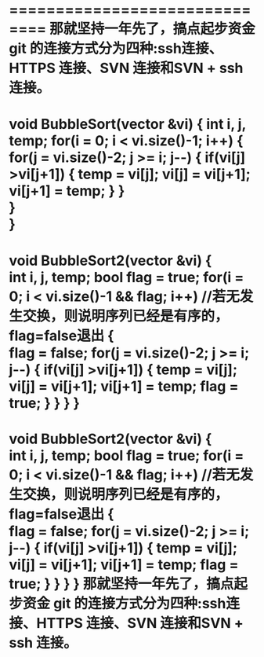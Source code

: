==============================
那就坚持一年先了，搞点起步资金
git 的连接方式分为四种:ssh连接、HTTPS 连接、SVN 连接和SVN + ssh 连接。
==============================
void BubbleSort(vector<int> &vi)
{
    int i, j, temp;
    for(i = 0; i < vi.size()-1; i++)
    {
        for(j = vi.size()-2; j >= i; j--)
        {
            if(vi[j] >vi[j+1])
            {
                temp = vi[j];
                vi[j] = vi[j+1];
                vi[j+1] = temp;
            }
        }   
    }           
}
==============================
void BubbleSort2(vector<int> &vi)
{       
int i, j, temp;
bool flag = true;
for(i = 0; i < vi.size()-1 && flag; i++) //若无发生交换，则说明序列已经是有序的，flag=false退出
{   
flag = false;
for(j = vi.size()-2; j >= i; j--)
{
if(vi[j] >vi[j+1])
{
temp = vi[j];
vi[j] = vi[j+1];
vi[j+1] = temp;
flag = true;
}
}
}
}
=============================
void BubbleSort2(vector<int> &vi)
{       
int i, j, temp;
bool flag = true;
for(i = 0; i < vi.size()-1 && flag; i++) //若无发生交换，则说明序列已经是有序的，flag=false退出
{   
flag = false;
for(j = vi.size()-2; j >= i; j--)
{
if(vi[j] >vi[j+1])
{
temp = vi[j];
vi[j] = vi[j+1];
vi[j+1] = temp;
flag = true;
}
}
}
}
那就坚持一年先了，搞点起步资金
git 的连接方式分为四种:ssh连接、HTTPS 连接、SVN 连接和SVN + ssh 连接。
=============================
